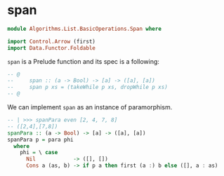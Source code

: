 # span

```hs
module Algorithms.List.BasicOperations.Span where

import Control.Arrow (first)
import Data.Functor.Foldable
```

``span`` is a Prelude function and its spec is a following:

```hs
-- @
--     span :: (a -> Bool) -> [a] -> ([a], [a])
--     span p xs = (takeWhile p xs, dropWhile p xs)
-- @
```

We can implement ``span`` as an instance of paramorphism.

```hs
-- | >>> spanPara even [2, 4, 7, 8]
-- ([2,4],[7,8])
spanPara :: (a -> Bool) -> [a] -> ([a], [a])
spanPara p = para phi
  where
    phi = \ case
      Nil            -> ([], [])
      Cons a (as, b) -> if p a then first (a :) b else ([], a : as)
```
